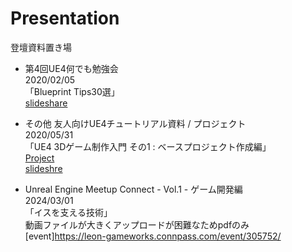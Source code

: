 # Presentation
登壇資料置き場

- 第4回UE4何でも勉強会  
2020/02/05  
「Blueprint Tips30選」  
[slideshare](https://www.slideshare.net/PaperSloth/blueprint-tips-30)

- その他 友人向けUE4チュートリアル資料 / プロジェクト  
2020/05/31  
「UE4 3Dゲーム制作入門 その1 : ベースプロジェクト作成編」  
[Project](https://github.com/PaperSloth/UE4Tutorial)  
[slideshre](https://www.slideshare.net/PaperSloth/ue4-3d-1)  

- Unreal Engine Meetup Connect - Vol.1 - ゲーム開発編  
2024/03/01  
「イスを支える技術」  
動画ファイルが大きくアップロードが困難なためpdfのみ  
[event]https://leon-gameworks.connpass.com/event/305752/
